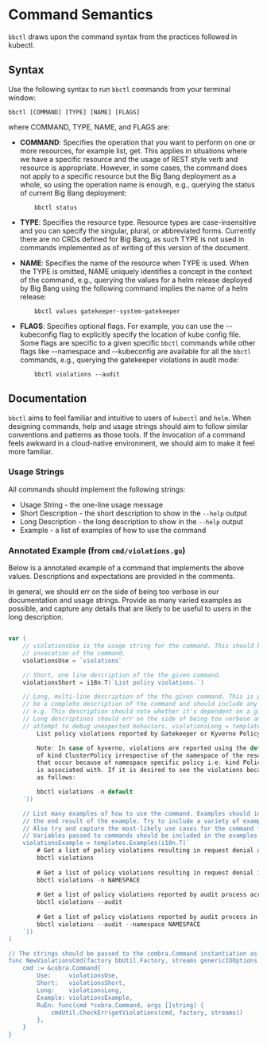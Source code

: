 # Command Semantics

`bbctl` draws upon the command syntax from the practices followed in kubectl.

## Syntax

Use the following syntax to run `bbctl` commands from your terminal window:

```
bbctl [COMMAND] [TYPE] [NAME] [FLAGS]
```

where COMMAND, TYPE, NAME, and FLAGS are:

* __COMMAND__: Specifies the operation that you want to perform on one or more resources, for example list, get. This applies in situations where we have a specific resource and the usage of REST style verb and resource is appropriate. However, in some cases, the command does not apply to a specific resource but the Big Bang deployment as a whole, so using the operation name is enough, e.g., querying the status of current Big Bang deployment:
    ```
        bbctl status
    ```
* __TYPE__: Specifies the resource type. Resource types are case-insensitive and you can specify the singular, plural, or abbreviated forms. Currently there are no CRDs defined for Big Bang, as such TYPE is not used in commands implemented as of writing of this version of the document.
* __NAME__: Specifies the name of the resource when TYPE is used. When the TYPE is omitted, NAME uniquely identifies a concept in the context of the command, e.g., querying the values for a helm release deployed by Big Bang using the following command implies the name of a helm release:
    ```
        bbctl values gatekeeper-system-gatekeeper
    ```

* __FLAGS__: Specifies optional flags. For example, you can use the --kubeconfig flag to explicitly specify the location of kube config file. Some flags are specific to a given specific `bbctl` commands while other flags like --namespace and --kubeconfig are available for all the `bbctl` commands, e.g., querying the gatekeeper violations in audit mode:
    ```
        bbctl violations --audit
    ```

## Documentation

`bbctl` aims to feel familiar and intuitive to users of `kubectl` and `helm`. When designing commands, help and usage strings should aim to follow similar conventions and patterns as those tools. If the invocation of a command feels awkward in a cloud-native environment, we should aim to make it feel more familiar.

### Usage Strings

All commands should implement the following strings:
- Usage String - the one-line usage message
- Short Description - the short description to show in the `--help` output
- Long Description - the long description to show in the `--help` output
- Example - a list of examples of how to use the command

### Annotated Example (from `cmd/violations.go`)
Below is a annotated example of a command that implements the above values. Descriptions and expectations are provided in the comments.

In general, we should err on the side of being too verbose in our documentation and usage strings. Provide as many varied examples as possible, and capture any details that are likely to be useful to users in the long description.

```go

var (
    // violationsUse is the usage string for the command. This should be a one-line usage message that encapsulates the default, minimal
    // invocation of the command.
	violationsUse = `violations`

    // Short, one line description of the the given command.
	violationsShort = i18n.T(`List policy violations.`)

    // Long, multi-line description of the the given command. This is printed when `--help` is used. The long description should
    // be a complete description of the command and should include any required context and commentary about how to correctly use the configuration.
    // e.g. This description should note whether it's dependent on a given configuration or addon to be enabled in the cluster.
    // Long descriptinos should err on the side of being too verbose and not too terse. This will be the primary way users will 
    // attempt to debug unexpected behaviors. violationsLong = templates.LongDesc(i18n.T(`
		List policy violations reported by Gatekeeper or Kyverno Policy Engine.

		Note: In case of kyverno, violations are reported using the default namespace for kyverno policy resource
		of kind ClusterPolicy irrespective of the namespace of the resource that failed the policy. Any violations
		that occur because of namespace specific policy i.e. kind Policy is reported using the namespace the resource
		is associated with. If it is desired to see the violations because of ClusterPolicy objects, use the command
		as follows:

		bbctl violations -n default
	`))

    // List many examples of how to use the command. Examples should include a simple bash-comment above them explaining
    // the end result of the example. Try to include a variety of examples on commands with complicated invocations or many flags.
    // Also try and capture the most-likely use cases for the command first, and increase complexity of the examples as needed.
    // Variables passed to commands should be included in the examples in all caps, like NAMESPACE.
	violationsExample = templates.Examples(i18n.T(`
		# Get a list of policy violations resulting in request denial across all namespaces
		bbctl violations 
		
		# Get a list of policy violations resulting in request denial in the given namespace.
		bbctl violations -n NAMESPACE		
		
		# Get a list of policy violations reported by audit process across all namespaces
		bbctl violations --audit	
		
		# Get a list of policy violations reported by audit process in the given namespace
		bbctl violations --audit --namespace NAMESPACE	
	`))
)

// The strings should be passed to the combra.Command instantiation as follows:
func NewViolationsCmd(factory bbUtil.Factory, streams genericIOOptions.IOStreams) *cobra.Command {
	cmd := &cobra.Command{
		Use:     violationsUse,
		Short:   violationsShort,
		Long:    violationsLong,
		Example: violationsExample,
		RuEn: func(cmd *cobra.Command, args []string) {
			cmdUtil.CheckErr(getViolations(cmd, factory, streams))
		},
	}
}
```

